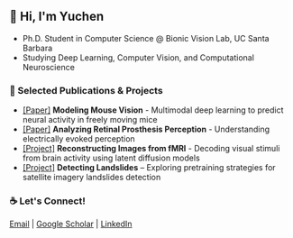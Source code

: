 ## 👋 Hi, I'm Yuchen  
- Ph.D. Student in Computer Science @ Bionic Vision Lab, UC Santa Barbara  
- Studying Deep Learning, Computer Vision, and Computational Neuroscience

### 🔬 Selected Publications & Projects  
- [[Paper]](https://proceedings.neurips.cc/paper_files/paper/2023/hash/31a19921acd38cdf7a8c86ec032cef2d-Abstract-Conference.html) **Modeling Mouse Vision** - Multimodal deep learning to predict neural activity in freely moving mice
- [[Paper]](https://iopscience.iop.org/article/10.1088/1741-2552/ad31c4/meta) **Analyzing Retinal Prosthesis Perception** - Understanding electrically evoked perception
- [[Project]](https://github.com/subawocit/cs292f) **Reconstructing Images from fMRI** - Decoding visual stimuli from brain activity using latent diffusion models
- [[Project]](https://github.com/subawocit/cs291k) **Detecting Landslides** – Exploring pretraining strategies for satellite imagery landslides detection

### ☕ Let's Connect!
[Email](yuchenhou@ucsb.edu) | [Google Scholar](https://scholar.google.com/citations?user=9JT3J6gAAAAJ&hl=en) | [LinkedIn](https://www.linkedin.com/in/yuchen-hou-b95083205/) 
  
<!--
**subawocit/subawocit** is a ✨ _special_ ✨ repository because its `README.md` (this file) appears on your GitHub profile.

Here are some ideas to get you started:

- 🔭 I’m currently working on ...
- 🌱 I’m currently learning ...
- 👯 I’m looking to collaborate on ...
- 🤔 I’m looking for help with ...
- 💬 Ask me about ...
- 📫 How to reach me: ...
- 😄 Pronouns: ...
- ⚡ Fun fact: ...
-->
